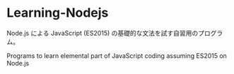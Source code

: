 ﻿# Learning-Nodejs
Node.js による JavaScript (ES2015) の基礎的な文法を試す自習用のプログラム。

Programs to learn elemental part of JavaScript coding assuming ES2015 on Node.js

